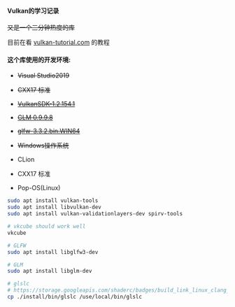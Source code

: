 #### Vulkan的学习记录

<del>又是一个三分钟热度的库</del>

目前在看 [vulkan-tutorial.com](https://vulkan-tutorial.com/) 的教程

#### 这个库使用的开发环境:

* <del>Visual Studio2019</del>
* <del>CXX17 标准</del>
* <del>[VulkanSDK-1.2.154.1](https://vulkan.lunarg.com/sdk/home#sdk/downloadConfirm/1.2.154.1/windows/VulkanSDK-1.2.154.1-Installer.exe)</del>
* <del>[GLM 0.9.9.8](https://github.com/g-truc/glm/releases/download/0.9.9.8/glm-0.9.9.8.7z)</del>
* <del>[glfw-3.3.2.bin.WIN64](https://github.com/glfw/glfw/releases/download/3.3.2/glfw-3.3.2.bin.WIN64.zip)</del>
* <del>Windows操作系统</del>


* CLion
* CXX17 标准
* Pop-OS(Linux)
```bash
sudo apt install vulkan-tools
sudo apt install libvulkan-dev
sudo apt install vulkan-validationlayers-dev spirv-tools

# vkcube should work well
vkcube

# GLFW
sudo apt install libglfw3-dev

# GLM
sudo apt install libglm-dev

# glslc
# https://storage.googleapis.com/shaderc/badges/build_link_linux_clang_release.html
cp ./install/bin/glslc /use/local/bin/glslc
```

